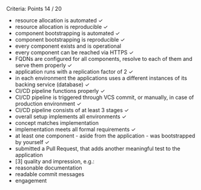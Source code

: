 Criteria:
Points 14 / 20
- resource allocation is automated ✓
- resource allocation is reproducible ✓
- component bootstrapping is automated ✓
- component bootstrapping is reproducible ✓
- every component exists and is operational
- every component can be reached via HTTPS ✓
- FQDNs are configured for all components, resolve to each of them and serve them properly ✓
- application runs with a replication factor of 2 ✓
- in each environment the applications uses a different instances of its backing service (database) ✓
- CI/CD pipeline functions properly ✓
- CI/CD pipeline is triggered through VCS commit, or manually, in case of production environment ✓
- CI/CD pipeline consists of at least 3 stages ✓
- overall setup implements all environments ✓
- concept matches implementation
- implementation meets all formal requirements ✓
- at least one component - aside from the application - was bootstrapped by yourself ✓
- submitted a Pull Request, that adds another meaningful test to the application
- [3] quality and impression, e.g.:
- reasonable documentation
- readable commit messages
- engagement
